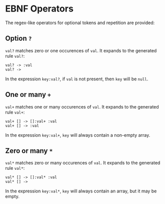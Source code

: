 


# EBNF Operators

The regex-like operators for optional tokens and repetition are provided:


## Option `?`

`val?` matches zero or one occurences of `val`. It expands to the generated rule `val?`:

    val? -> :val
    val? ->

In the expression `key:val?`, if `val` is not present, then `key` will be `null`.


## One or many `+`

`val+` matches one or many occurences of `val`. It expands to the generated rule `val+`:

    val+ [] -> []:val+ :val
    val+ [] -> :val

In the expression `key:val+`, `key` will always contain a non-empty array.

## Zero or many `*`

`val*` matches zero or many occurences of `val`. It expands to the generated rule `val*`:

    val* [] -> []:val* :val
    val* [] ->

In the expression `key:val*`, `key` will always contain an array, but it may be empty.


